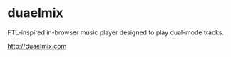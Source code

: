 # duaelmix

FTL-inspired in-browser music player designed to play dual-mode tracks.

http://duaelmix.com